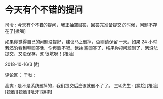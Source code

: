 # 今天有个不错的提问

司令 : 今天有个不错的提问，我正抽空回答，回答完准备提交 的时候，问题不存在了[撇嘴]

如果你觉得自己的问题没提好，建议马上删掉，否则请保留 一天。如果 24 小时我还没看到和回答话，你再删不迟。我抽 空回答了，结果你把问题删了，我没法提交，又没保存，这 很坑呀！[捂脸]

2018-10-16(3 赞)

评论区： 千秋 :

高爽 : 是不是系统删掉的，我们提交后应该就删不了了。 三明先生 : [尴尬][捂脸][捂脸][捂脸][呲牙][拥抱]